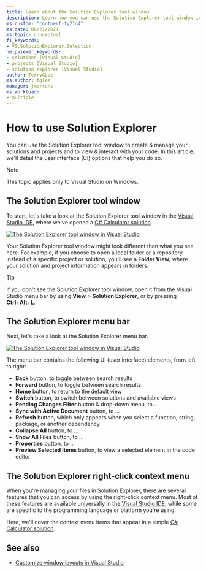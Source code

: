 ```yaml
---
title: Learn about the Solution Explorer tool window
description: Learn how you can use the Solution Explorer tool window in Visual Studio to create & manage your files, projects, and solutions.
ms.custom: "contperf-fy21q4"
ms.date: 06/21/2021
ms.topic: conceptual
f1_keywords:
- VS.SolutionExplorer.Selection
helpviewer_keywords:
- solutions [Visual Studio]
- projects [Visual Studio]
- solution explorer [Visual Studio]
author: TerryGLee
ms.author: tglee
manager: jmartens
ms.workload:
- multiple
---
```

# How to use Solution Explorer

You can use the Solution Explorer tool window to create & manage your solutions and projects and to view & interact with your code. In this article, we'll detail the user interface (UI) options that help you do so.

> [!NOTE]
> This topic applies only to Visual Studio on Windows.

## The Solution Explorer tool window

To start, let's take a look at the Solution Explorer tool window in the [Visual Studio IDE](../get-started/visual-studio-ide.md), where we've opened a [C# Calculator solution](..//get-started/csharp/tutorial-console.md?view=vs-2019#code-complete).

[![The Solution Explorer tool window in Visual Studio](../media/solution-explorer-tool-window.png)](../media/solution-explorer-tool-window.png#lightbox)

Your Solution Explorer tool window might look different than what you see here. For example, if you choose to open a local folder or a repository instead of a specific project or solution, you'll see a **Folder View**, where your solution and project information appears in folders.

> [!TIP]
> If you don't see the Solution Explorer tool window, open it from the Visual Studio menu bar by using **View** > **Solution Explorer**, or by pressing **Ctrl**+**Alt**+**L**.

## The Solution Explorer menu bar

Next, let's take a look at the Solution Explorer menu bar.

[![The Solution Explorer tool window in Visual Studio](../media/solution-explorer-tool-window.png)](../media/solution-explorer-tool-window.png#lightbox)

The menu bar contains the following UI (user interface) elements, from left to right:

- **Back** button, to toggle between search results
- **Forward** button, to toggle between search results
- **Home** button, to return to the default view
- **Switch** button, to switch between solutions and available views
- **Pending Changes Filter** button & drop-down menu, to ...
- **Sync with Active Document** button, to ...
- **Refresh** button, which only appears when you select a function, string, package, or another dependency
- **Collapse All** button, to ...
- **Show All Files** button, to ...
- **Properties** button, to ...
- **Preview Selected Items** button, to view a selected element in the code editor

## The Solution Explorer right-click context menu

When you're managing your files in Solution Explorer, there are several features that you can access by using the right-click context menu. Most of these features are available universally in the [Visual Studio IDE](../get-started/visual-studio-ide.md), while some are specific to the programming language or platform you're using.

Here, we'll cover the context menu items that appear in a simple [C# Calculator solution](..//get-started/csharp/tutorial-console.md?view=vs-2019#code-complete).


## See also

- [Customize window layouts in Visual Studio](customizing-window-layouts-in-visual-studio.md)